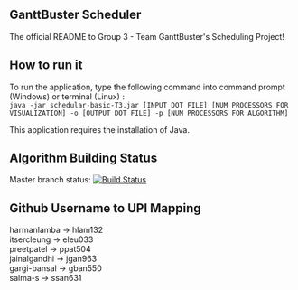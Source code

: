 ## GanttBuster Scheduler

The official README to Group 3 - Team GanttBuster's Scheduling Project!

## How to run it

To run the application, type the following command into command prompt (Windows) or terminal (Linux) : <br>
`java -jar schedular-basic-T3.jar [INPUT DOT FILE] [NUM PROCESSORS FOR VISUALIZATION] -o [OUTPUT DOT FILE] -p [NUM PROCESSORS FOR ALGORITHM]`

This application requires the installation of Java.

## Algorithm Building Status

Master branch status: [![Build Status](https://semaphoreci.com/api/v1/projects/82787041-2e4c-4fc4-bf97-14c040db432a/2832446/badge.svg)](https://semaphoreci.com/preetpatel-20/softeng306_p1)

## Github Username to UPI Mapping

harmanlamba -> hlam132  
itsercleung -> eleu033  
preetpatel -> ppat504  
jainalgandhi -> jgan963  
gargi-bansal -> gban550  
salma-s -> ssan631
